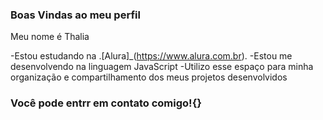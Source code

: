 ### Boas Vindas ao meu perfil 

Meu nome é Thalia 

-Estou estudando na .[Alura]_(https://www.alura.com.br).
-Estou me desenvolvendo na linguagem JavaScript
-Utilizo esse espaço para minha organização e compartilhamento dos meus projetos desenvolvidos 

### Você pode entrr em contato comigo!{}






